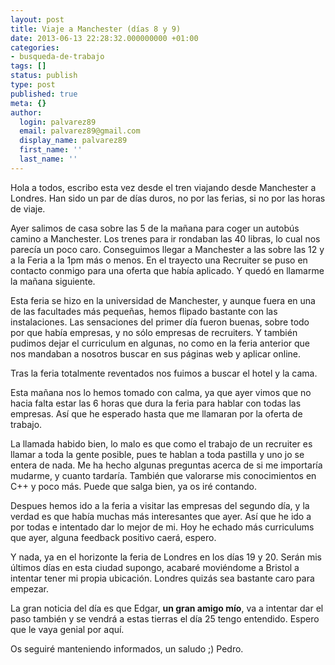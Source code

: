 ```yaml
---
layout: post
title: Viaje a Manchester (días 8 y 9)
date: 2013-06-13 22:28:32.000000000 +01:00
categories:
- busqueda-de-trabajo
tags: []
status: publish
type: post
published: true
meta: {}
author:
  login: palvarez89
  email: palvarez89@gmail.com
  display_name: palvarez89
  first_name: ''
  last_name: ''
---
```

Hola a todos, escribo esta vez desde el tren viajando desde Manchester a
Londres. Han sido un par de días duros, no por las ferias, si no por las horas
de viaje.

Ayer salimos de casa sobre las 5 de la mañana para coger un autobús camino a
Manchester. Los trenes para ir rondaban las 40 libras, lo cual nos parecía un
poco caro. Conseguimos llegar a Manchester a las sobre las 12 y a la Feria a la
1pm más o menos. En el trayecto una Recruiter se puso en contacto conmigo para
una oferta que había aplicado. Y quedó en llamarme la mañana siguiente.

<!--more-->

Esta feria se hizo en la universidad de Manchester, y aunque fuera en una de
las facultades más pequeñas, hemos flipado bastante con las instalaciones. Las
sensaciones del primer día fueron buenas, sobre todo por que había empresas, y
no sólo empresas de recruiters. Y también pudimos dejar el curriculum en
algunas, no como en la feria anterior que nos mandaban a nosotros buscar en sus
páginas web y aplicar online.

Tras la feria totalmente reventados nos fuimos a buscar el hotel y la cama.

Esta mañana nos lo hemos tomado con calma, ya que ayer vimos que no hacia falta
estar las 6 horas que dura la feria para hablar con todas las empresas. Así que
he esperado hasta que me llamaran por la oferta de trabajo.

La llamada habido bien, lo malo es que como el trabajo de un recruiter es
llamar a toda la gente posible, pues te hablan a toda pastilla y uno jo se
entera de nada. Me ha hecho algunas preguntas acerca de si me importaría
mudarme, y cuanto tardaría. También que valorarse mis conocimientos en C++ y
poco más. Puede que salga bien, ya os iré contando.

Despues hemos ido a la feria a visitar las empresas del segundo día, y la
verdad es que había muchas más interesantes que ayer. Así que he ido a por
todas e intentado dar lo mejor de mi. Hoy he echado más curriculums que ayer,
alguna feedback positivo caerá, espero.

Y nada, ya en el horizonte la feria de Londres en los días 19 y 20. Serán mis
últimos días en esta ciudad supongo, acabaré moviéndome a Bristol a intentar
tener mi propia ubicación. Londres quizás sea bastante caro para empezar.

La gran noticia del día es que Edgar, **un gran amigo mío**, va a intentar dar
el paso también y se vendrá a estas tierras el día 25 tengo entendido. Espero
que le vaya genial por aquí.

Os seguiré manteniendo informados, un saludo ;)
Pedro.
